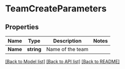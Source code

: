 # TeamCreateParameters

## Properties

Name | Type | Description | Notes
------------ | ------------- | ------------- | -------------
**Name** | **string** | Name of the team | 

[[Back to Model list]](../README.md#documentation-for-models) [[Back to API list]](../README.md#documentation-for-api-endpoints) [[Back to README]](../README.md)


